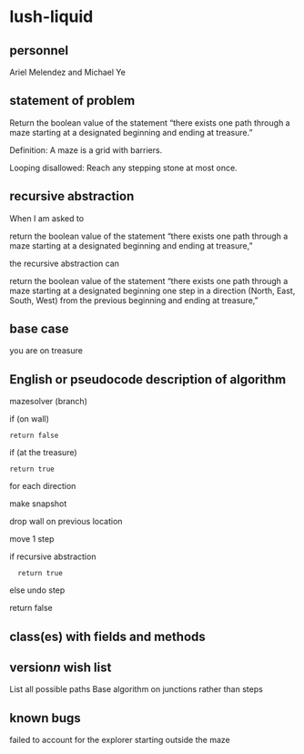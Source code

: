 # lush-liquid
## personnel
Ariel Melendez and Michael Ye
## statement of problem
Return the boolean value of the statement “there exists one path through a maze starting at a designated beginning and ending at treasure.”

Definition: A maze is a grid with barriers.

Looping disallowed: Reach any stepping stone at most once.
## recursive abstraction
When I am asked to 

  return the boolean value of the statement “there exists one path through a maze starting at a     designated beginning and ending at treasure,”
  
the recursive abstraction can

  return the boolean value of the statement “there exists one path through a maze starting at a     designated beginning one step in a direction (North, East, South, West) from the previous beginning and ending at treasure,”
## base case
you are on treasure
## English or pseudocode description of algorithm
mazesolver (branch)

if (on wall)
    
    return false
    
if (at the treasure)

    return true
  
for each direction

  make snapshot

  drop wall on previous location

  move 1 step
  
  if recursive abstraction
  
      return true
  
  else undo step
  
return false
## class(es) with fields and methods


## version*n* wish list
List all possible paths
Base algorithm on junctions rather than steps

## known bugs
failed to account for the explorer starting outside the maze
